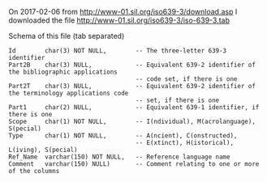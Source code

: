 On 2017-02-06 from http://www-01.sil.org/iso639-3/download.asp I downloaded the file http://www-01.sil.org/iso639-3/iso-639-3.tab

Schema of this file (tab separated)

    Id        char(3) NOT NULL,        -- The three-letter 639-3 identifier
    Part2B    char(3) NULL,            -- Equivalent 639-2 identifier of the bibliographic applications
                                       -- code set, if there is one
    Part2T    char(3) NULL,            -- Equivalent 639-2 identifier of the terminology applications code
                                       -- set, if there is one
    Part1     char(2) NULL,            -- Equivalent 639-1 identifier, if there is one
    Scope     char(1) NOT NULL,        -- I(ndividual), M(acrolanguage), S(pecial)
    Type      char(1) NOT NULL,        -- A(ncient), C(onstructed),
                                       -- E(xtinct), H(istorical), L(iving), S(pecial)
    Ref_Name  varchar(150) NOT NULL,   -- Reference language name
    Comment   varchar(150) NULL)       -- Comment relating to one or more of the columns


